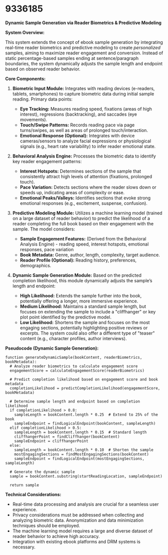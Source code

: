 # 9336185

**Dynamic Sample Generation via Reader Biometrics & Predictive Modeling**

**System Overview:**

This system extends the concept of ebook sample generation by integrating real-time reader biometrics and predictive modeling to create *personalized* samples, aiming to maximize reader engagement and conversion. Instead of static percentage-based samples ending at sentence/paragraph boundaries, the system dynamically adjusts the sample length and endpoint based on observed reader behavior.

**Core Components:**

1.  **Biometric Input Module:** Integrates with reading devices (e-readers, tablets, smartphones) to capture biometric data during initial sample reading. Primary data points:
    *   **Eye Tracking:** Measures reading speed, fixations (areas of high interest), regressions (backtracking), and saccades (eye movements).
    *   **Touch/Swipe Patterns:**  Records reading pace via page turns/swipes, as well as areas of prolonged touch/interaction.
    *   **Emotional Response (Optional):** Integrates with device cameras/sensors to analyze facial expressions or physiological signals (e.g., heart rate variability) to infer reader emotional state.

2.  **Behavioral Analysis Engine:**  Processes the biometric data to identify key reader engagement patterns:
    *   **Interest Hotspots:**  Determines sections of the sample that consistently attract high levels of attention (fixations, prolonged touch).
    *   **Pace Variation:**  Detects sections where the reader slows down or speeds up, indicating areas of complexity or ease.
    *   **Emotional Peaks/Valleys:** Identifies sections that evoke strong emotional responses (e.g., excitement, suspense, confusion).

3.  **Predictive Modeling Module:** Utilizes a machine learning model (trained on a large dataset of reader behavior) to predict the likelihood of a reader completing the full book based on their engagement with the sample. The model considers:
    *   **Sample Engagement Features:** (Derived from the Behavioral Analysis Engine) - reading speed, interest hotspots, emotional responses, pace variation
    *   **Book Metadata:** Genre, author, length, complexity, target audience.
    *   **Reader Profile (Optional):**  Reading history, preferences, demographics.

4.  **Dynamic Sample Generation Module:** Based on the predicted completion likelihood, this module dynamically adjusts the sample’s length and endpoint:
    *   **High Likelihood:**  Extends the sample further into the book, potentially offering a longer, more immersive experience.
    *   **Medium Likelihood:**  Maintains a standard sample length, but focuses on extending the sample to include a "cliffhanger" or key plot point identified by the predictive model.
    *   **Low Likelihood:**  Shortens the sample and focuses on the most engaging sections, potentially highlighting positive reviews or excerpts. The system could also offer a different type of "teaser" content (e.g., character profiles, author interviews).

**Pseudocode (Dynamic Sample Generation):**

```
function generateDynamicSample(bookContent, readerBiometrics, bookMetadata):
  # Analyze reader biometrics to calculate engagement score
  engagementScore = calculateEngagementScore(readerBiometrics)

  # Predict completion likelihood based on engagement score and book metadata
  completionLikelihood = predictCompletionLikelihood(engagementScore, bookMetadata)

  # Determine sample length and endpoint based on completion likelihood
  if completionLikelihood > 0.8:
    sampleLength = bookContent.length * 0.25  # Extend to 25% of the book
    sampleEndpoint = findLogicalEndpoint(bookContent, sampleLength)
  elif completionLikelihood > 0.5:
    sampleLength = bookContent.length * 0.15  # Standard length
    cliffhangerPoint = findCliffhanger(bookContent)
    sampleEndpoint = cliffhangerPoint
  else:
    sampleLength = bookContent.length * 0.10  # Shorten the sample
    mostEngagingSections = findMostEngagingSections(bookContent)
    sampleEndpoint = findLogicalEndpoint(mostEngagingSections, sampleLength)

  # Generate the dynamic sample
  sample = bookContent.substring(startReadingLocation, sampleEndpoint)

  return sample
```

**Technical Considerations:**

*   Real-time data processing and analysis are crucial for a seamless user experience.
*   Privacy considerations must be addressed when collecting and analyzing biometric data.  Anonymization and data minimization techniques should be employed.
*   The machine learning model requires a large and diverse dataset of reader behavior to achieve high accuracy.
*   Integration with existing ebook platforms and DRM systems is necessary.